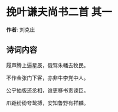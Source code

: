 # 挽叶谦夫尚书二首  其一

**作者**: 刘克庄

## 诗词内容

履声腾上逼星辰，俄驾朱轓去牧民。

不作金张门下客，亦非牛李党中人。

公宁抽版还丞相，谁更移书责谏臣。

爪距纷纷夸鸷搏，安知鲁野有祥麟。


